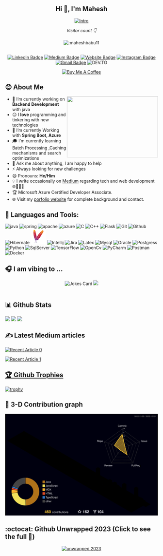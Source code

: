 <h2 align="center"> Hi 👋, I'm Mahesh</h2>

<div align ="center">  
  
[![Intro](https://readme-typing-svg.demolab.com?font=Source+Code+Pro&duration=4000&pause=1000&color=FFFFFF&center=true&vCenter=true&random=false&width=435&lines=I+am+a+Backend+Developer!!!;I+%E2%9D%A4%EF%B8%8F+Open+Source!!!;I+Work+primarily+in+Spring+Boot)](https://git.io/typing-svg)
</div>

<div align ="center">
 <em> Visitor count 👇</em>
  <br>
  <br>
  <img src="https://count.getloli.com/get/@:maheshbabu11" alt=":maheshbabu11"/>
</div>
<br>
<div align ="center">
  
[![Linkedin Badge](https://img.shields.io/badge/-maheshbabu11-blue?style=flat&logo=Linkedin&logoColor=white&link=https://www.linkedin.com/in/maheshbabu11/)](https://www.linkedin.com/in/maheshbabu11/)
[![Medium Badge](https://img.shields.io/badge/-@mahesh.babu11-000000?style=flat&labelColor=000000&logo=Medium&link=https://medium.com/@mahesh.babu11)](https://medium.com/@mahesh.babu11)
[![Website Badge](https://img.shields.io/badge/-maheshbabu11.dev-47CCCC?style=flat&logo=Google-Chrome&logoColor=white&link=https://maheshbabu11.dev/)](https://maheshbabu11.dev/)
[![Instagram Badge](https://img.shields.io/badge/-@m_r.coder-purple?style=flat&logo=instagram&logoColor=white&link=https://instagram.com/m_r.coder/)](https://instagram.com/m_r.coder)
[![Gmail Badge](https://img.shields.io/badge/-mahesh.b.pec-c14438?style=flat&logo=Gmail&logoColor=white&link=mailto:mahesh.b.pec@gmail.com)](mailto:mahesh.b.pec@gmail.com)
![DEV.TO](https://img.shields.io/badge/DEV.TO-%230A0A0A.svg?&style=flat&logo=dev-dot-to&logoColor=white&link=https://dev.to/maheshbabu11)
</div>
<div align="center">
  <a href="https://www.buymeacoffee.com/maheshbabu11" target="_blank"><img src="https://cdn.buymeacoffee.com/buttons/v2/default-yellow.png" alt="Buy Me A Coffee" style="height: 60px !important;width: 217px !important;"></a>
</div>

## 😊 About Me

<img src ="https://user-images.githubusercontent.com/74038190/225813708-98b745f2-7d22-48cf-9150-083f1b00d6c9.gif" align = right height = 200 width = 300/>

- 🔭 I’m currently working on  **Backend Development** with java
- :neutral_face: I **love**  programming and tinkering with new technologies
- 🌱 I’m currently Working with **Spring Boot, Azure**
- 🎓 I’m currently learning Batch Processing ,Caching mechanisms and search optimizations
- 💬 Ask me about anything, I am happy to help
- ⚡ Always looking for new challenges
- 😄 Pronouns: **He/Him** 
- :bulb: I write occasionally on [Medium](https://medium.com/@mahesh.babu11) regarding tech and web development 🌐👨🏻‍💻
- 🏆 Microsoft Azure Certified Developer Associate.
- 🌐 Visit my [porfolio website](https://maheshbabu11.github.io/) for complete background and contact.

## 🔨 Languages and Tools:

<div>
  <img src="https://cdn.jsdelivr.net/gh/devicons/devicon/icons/java/java-original-wordmark.svg" alt="java" height=50 width=50/>
  <img src="https://cdn.jsdelivr.net/gh/devicons/devicon/icons/spring/spring-original.svg" alt="spring" height=50 width=50 />
  <img src="https://cdn.jsdelivr.net/gh/devicons/devicon/icons/apache/apache-original-wordmark.svg" alt="apache" height=50 width=50/>
  <img src="https://cdn.jsdelivr.net/gh/devicons/devicon/icons/azure/azure-original.svg" alt="azure" height=50 width=50/>
  <img src="https://cdn.jsdelivr.net/gh/devicons/devicon/icons/c/c-original.svg" alt="C" height=50 width=50 />
  <img src="https://cdn.jsdelivr.net/gh/devicons/devicon/icons/cplusplus/cplusplus-original.svg" alt="C++" height=50 width=50  />
  <img src="https://cdn.jsdelivr.net/gh/devicons/devicon/icons/flask/flask-original.svg" alt="Flask" height=50 width=50 />
  <img src="https://cdn.jsdelivr.net/gh/devicons/devicon/icons/git/git-original.svg" alt="Git" height=50 width=50/>
  <img src="https://cdn.jsdelivr.net/gh/devicons/devicon/icons/github/github-original.svg" alt="Github" height=50 width=50/>
  <img src ="https://www.vectorlogo.zone/logos/hibernate/hibernate-icon.svg" alt="Hibernate" height=50 width=50/>
  <img src="https://github.com/vscode-icons/vscode-icons/blob/master/icons/file_type_maven.svg" alt="Maven" height=50 width=50/>
  <img src="https://cdn.jsdelivr.net/gh/devicons/devicon/icons/intellij/intellij-original.svg" alt="Intellij" height=50 width=50 />
  <img src="https://cdn.jsdelivr.net/gh/devicons/devicon/icons/jira/jira-original-wordmark.svg" alt="Jira" height=50 width=50/>
  <img src="https://cdn.jsdelivr.net/gh/devicons/devicon/icons/latex/latex-original.svg" alt="Latex" height=50 width=50/>
  <img src="https://cdn.jsdelivr.net/gh/devicons/devicon/icons/mysql/mysql-original.svg" alt="Mysql" height=50 width=50/>
  <img src="https://cdn.jsdelivr.net/gh/devicons/devicon/icons/oracle/oracle-original.svg" alt="Oracle" height=50 width=50/>
  <img src="https://cdn.jsdelivr.net/gh/devicons/devicon/icons/postgresql/postgresql-original.svg" alt="Postgress" height=50 width=50/>
  <img src="https://cdn.jsdelivr.net/gh/devicons/devicon/icons/python/python-original.svg" alt="Python" height=50 width=50/>
  <img src="https://cdn.jsdelivr.net/gh/devicons/devicon/icons/microsoftsqlserver/microsoftsqlserver-plain-wordmark.svg" alt="SqlServer" height=50 width=50/>
  <img src="https://cdn.jsdelivr.net/gh/devicons/devicon/icons/tensorflow/tensorflow-original.svg"  alt="TensorFlow" height=50 width=50/>
  <img src="https://cdn.jsdelivr.net/gh/devicons/devicon/icons/opencv/opencv-original.svg" alt="OpenCv" height=50 width=50/>
  <img src="https://cdn.jsdelivr.net/gh/devicons/devicon/icons/pycharm/pycharm-original.svg" alt="PyCharm" height=50 width=50/ />
  <img src="https://www.vectorlogo.zone/logos/getpostman/getpostman-icon.svg" alt="Postman" height=50 width=50 />
  <img src="https://cdn.jsdelivr.net/gh/devicons/devicon/icons/docker/docker-original.svg" alt="Docker" height=50 width=50 />
</div>

## 🎧 I am vibing to ...
<div align="center">
  <img src="https://readme-jokes.vercel.app/api?hideBorder&theme=radical" alt="Jokes Card" />
  <img src ="https://spotify-recently-played-readme.vercel.app/api?user=31k5rbjy6j2yk7ov746i3hbbgrgy&count=2"/>
</div>
<br>


## 📊 Github Stats

<div name ="stats">
  <img src ="http://github-profile-summary-cards.vercel.app/api/cards/profile-details?username=maheshbabu11&theme=radical"/>
  <img src ="http://github-profile-summary-cards.vercel.app/api/cards/stats?username=maheshbabu11&theme=radical"/>
  <img src ="http://github-profile-summary-cards.vercel.app/api/cards/repos-per-language?username=maheshbabu11&theme=radical"/>
</div>

## ✍️ Latest Medium articles

<div name = "medium" align ="left">
  <a target="_blank" href="https://github-readme-medium-recent-article-plugin.vercel.app/medium/@mahesh.babu11/0"><img src="https://github-readme-medium-recent-article-plugin.vercel.app/medium/@mahesh.babu11/0" alt="Recent Article 0">
    
  <a target="_blank" href="https://github-readme-medium-recent-article-plugin.vercel.app/medium/@mahesh.babu11/1"><img src="https://github-readme-medium-recent-article-plugin.vercel.app/medium/@mahesh.babu11/1" alt="Recent Article 1"> 
</div>

## 🏆 Github Trophies

[![trophy](https://github-profile-trophy.vercel.app/?username=maheshbabu11&theme=radical&title=MultiLanguage,Stars,Commits,Repositories,Experience,Followers,PullRequest,Issues)](https://github.com/maheshbabu11/github-profile-trophy)

## 🥽 3-D Contribution graph

<img src="https://github.com/MaheshBabu11/MaheshBabu11/blob/main/profile-3d-contrib/profile-night-rainbow.svg"/>

## :octocat: Github Unwrapped 2023 (Click to see the full 🎥)
<div align="center">
   <a href="https://vimeo.com/897888293">
    <img src="https://github.com/MaheshBabu11/MaheshBabu11/blob/main/assets/unwrapped.gif" alt="unwrapped 2023" height="500" width="400">
  </a>
</div>

